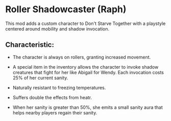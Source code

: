 # Roller Shadowcaster (Raph)
This mod adds a custom character to Don't Starve Together with a playstyle centered around mobility and shadow invocation.

## Characteristic:
- The character is always on rollers, granting increased movement.
- A special item in the inventory allows the character to invoke shadow creatures that fight for her like Abigail for Wendy. Each invocation costs 25% of her current sanity.

- Naturally resistant to freezing temperatures.

- Suffers double the effects from heatr.

- When her sanity is greater than 50%, she emits a small sanity aura that helps nearby players regain their sanity.

